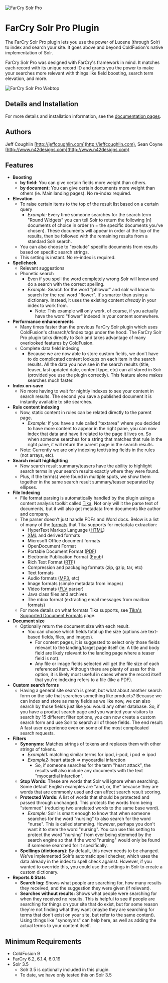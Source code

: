 ![FarCry Solr Pro](http://jeffcoughlin.github.com/farcrysolrpro/assets/images/logo-farcrySolrPro-admin.png "FarCry Solr Pro")

# FarCry Solr Pro Plugin

The FarCry Solr Pro plugin lets you use the power of Lucene (through Solr) to index and search your site.  It goes above and beyond ColdFusion's native implementation of Solr.

FarCry Solr Pro was designed with FarCry's framework in mind.  It matches each record with its unique record ID and grants you the power to make your searches more relevant with things like field boosting, search term elevation, and more.

![FarCry Solr Pro Webtop](http://jeffcoughlin.github.com/farcrysolrpro/assets/images/searchExample.png "FarCry Solr Pro Webtop")

## Details and Installation

For more details and installation information, see the [documentation pages](http://jeffcoughlin.github.com/farcrysolrpro "FarCry Solr Pro").

## Authors

Jeff Coughlin [http://jeffcoughlin.com](http://jeffcoughlin.com), Sean Coyne [http://www.n42designs.com](http://www.n42designs.com)

## Features
* **Boosting**
    * **by field:** You can give certain fields more weight than others.
    * **by document:** You can give certain documents more weight than others (ie. Main landing pages). No re-index required.
* **Elevation**
    * To raise certain items to the top of the result list based on a certain query
        * *Example:* Every time someone searches for the search term "Round Widgets" you can tell Solr to return the following [n] documents of choice in order (n = the specific documents you've chosen). These documents will appear in order at the top of the results, then be followed with the remaining results from a standard Solr search.
    * You can also choose to "exclude" specific documents from results based on specific search strings.
    * This setting is instant. No re-index is required.
* **Spellcheck**
    * Relevant suggestions
    * Phonetic search
        * Even if you spell the word completely wrong Solr will know and do a search with the correct spelling.
        * *Example:* Search for the word "phlowur" and solr will know to search for the real word "flower". It's smarter than using a dictionary. Instead, it uses the existing content *already* in your index to work from.
            * Note: This example will only work, of course, if you actually have the word "flower" indexed in your content somewhere.
* **Performance enhancements**
    * Many times faster than the previous FarCry Solr plugin which uses ColdFusion's cfsearch/cfindex tags under the hood. The FarCry Solr Pro plugin talks directly to Solr and takes advantage of many overlooked features by ColdFusion.
    * Complete data field indexing
        * Because we are now able to store custom fields, we don't have to do complicated content lookups on each item in the search results. All the data you now see in the search results (title, teaser, last updated date, content type, etc) can all stored in Solr (provided you use the plugin correctly). This feature alone makes searches much faster.
* **Index on-save**
    * No more having to wait for nightly indexes to see your content in search results. The second you save a published document it is instantly available to site searches.
* **Rule content indexing**
    * Now, static content in rules can be related directly to the parent page.
        * *Example:* If you have a rule called "textarea" where you decided to have more content to appear in the right pane, you can now index that data and have it related to the page it lives on. So when someone searches for a string that matches that rule in the right pane, it will return the parent page in the search results.
    * Note: Currently we are only indexing text/string fields in the rules (not arrays, etc).
* **Search result highlighting**
    * Now search result summary/teasers have the ability to highlight search terms in your search results exactly where they were found.
    * Plus, if the term(s) were found in multiple spots, we show them together in the same search result summary/teaser separated by ellipses.
* **File Indexing**
    * File format parsing is automatically handled by the plugin using a content analysis toolkit called <a href="http://tika.apache.org/">Tika</a>.  Not only will it the parse text of documents, but it will also get metadata from documents like author and company.
    * The parser doesn't just handle PDFs and Word docs.  Below is a list of many of the <a href="http://tika.apache.org/1.1/formats.html">formats</a> that Tika supports for metadata extraction:
        * HyperText Markup Language (<abbr title="HyperText Markup Language">HTML</abbr>)
        * <abbr title="Extensible Markup Language">XML</abbr> and derived formats
        * Microsoft Office document formats
        * OpenDocument Format
        * Portable Document Format (<abbr title="Portable Document Format">PDF</abbr>)
        * Electronic Publication Format (<abbr title="Electronic Publication Format">Epub</abbr>)
        * Rich Text Format (<abbr title="Rich Text Format">RTF</abbr>)
        * Compression and packaging formats (zip, gzip, tar, etc)
        * Text formats
        * Audio formats (<abbr title="MPEG-2 Audio Layer III">MP3</abbr>, etc)
        * Image formats (simple metadata from images)
        * Video formats (<abbr title="Flash Video">FLV</abbr> parser)
        * Java class files and archives
        * The mbox format (extracting email messages from mailbox formats)
    * For more details on what formats Tika supports, see <a href="tika.apache.org/1.1/formats.html">Tika's Supported Document Formats</a> page.
* **Document size**
    * Optionally return the document size with each result.
        * You can choose which fields total up the size (options are text-based fields, files, and images).
            * For content pages, it is suggested to select only those fields relevant to the landing/target page itself (ie. A title and body field are likely relevant to the landing page where a teaser field is not).
            * Any file or image fields selected will get the file size of each referenced item.  Although there are plenty of uses for this option, it is likely most useful in cases where the record itself that you're indexing refers to a file (like a PDF).
* **Custom search forms**
    * Having a general site search is great, but what about another search form on the site that searches something like products? Because we can index and store as many fields as we like now, we can also search by those fields just like you would any other database. So, if you have a product search page and you wanted your visitors to search by 15 different filter options, you can now create a custom search form and use Solr to search all of those fields. The end result: A fast user experience even on some of the most complicated search requests.
* **Filters**
    * **Synonyms:** Matches strings of tokens and replaces them with other strings of tokens.
        * *Example1:* matching similar terms for ipod, i-pod, i pod => ipod
        * *Example2:* heart attack => myocardial infarction
            * So, if someone searches for the term "heart attack", the results will also include any documents with the text "myocardial infarction".
    * **Stop Words:** These are words that Solr will ignore when searching. Some default English examples are "and, or, the" because they are words that are commonly used and can affect search result scoring.
    * **Protected Words:** A list of words that should be protected and passed through unchanged. This protects the words from being "stemmed" (reducing two unrelated words to the same base word).
        * *Example:* Solr is smart enough to know that when someone searches for the word "nursing" to also search for the word "nurse".  This is called stemming.  However, perhaps you don't want it to stem the word "nursing".  You can use this setting to protect the word "nursing" from ever being stemmed by the search engine so that if the word "nursing" would only be found if someone searched for it specifically. 
    * **Spellings (dictionary):** By default, this never needs to be changed.  We've implemented Solr's automatic spell checker, which uses the data already in the index to spell check against.  However, if you wanted to override this, you could use the settings in Solr to create a custom dictionary.
* **Reports & Stats**
    * **Search log:** Shows what people are searching for, how many results they received, and the suggestion they were given (if relevant).
    * **Searches without results:** Shows what people were searching for when they received no results.  This is helpful to see if people are searching for things on your site that do exist, but for some reason they're not finding what they want (maybe they are searching for terms that don't exist on your site, but refer to the same content).  Using things like "synonyms" can help here, as well as adding the actual terms to your content itself.
    
## Minimum Requirements

* ColdFusion 9
* FarCry 6.2, 6.1.4, 6.0.19
* Solr 3.5
    * Solr 3.5 is optionally included in this plugin.
    * To date, we have only tested this on Solr 3.5